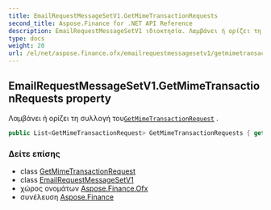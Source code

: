 ```yaml
---
title: EmailRequestMessageSetV1.GetMimeTransactionRequests
second_title: Aspose.Finance for .NET API Reference
description: EmailRequestMessageSetV1 ιδιοκτησία. Λαμβάνει ή ορίζει τη συλλογή τουGetMimeTransactionRequest .
type: docs
weight: 20
url: /el/net/aspose.finance.ofx/emailrequestmessagesetv1/getmimetransactionrequests/
---
```

## EmailRequestMessageSetV1.GetMimeTransactionRequests property

Λαμβάνει ή ορίζει τη συλλογή του[`GetMimeTransactionRequest`](../../../aspose.finance.ofx.email/getmimetransactionrequest/) .

```csharp
public List<GetMimeTransactionRequest> GetMimeTransactionRequests { get; set; }
```

### Δείτε επίσης

* class [GetMimeTransactionRequest](../../../aspose.finance.ofx.email/getmimetransactionrequest/)
* class [EmailRequestMessageSetV1](../)
* χώρος ονομάτων [Aspose.Finance.Ofx](../../emailrequestmessagesetv1/)
* συνέλευση [Aspose.Finance](../../../)


